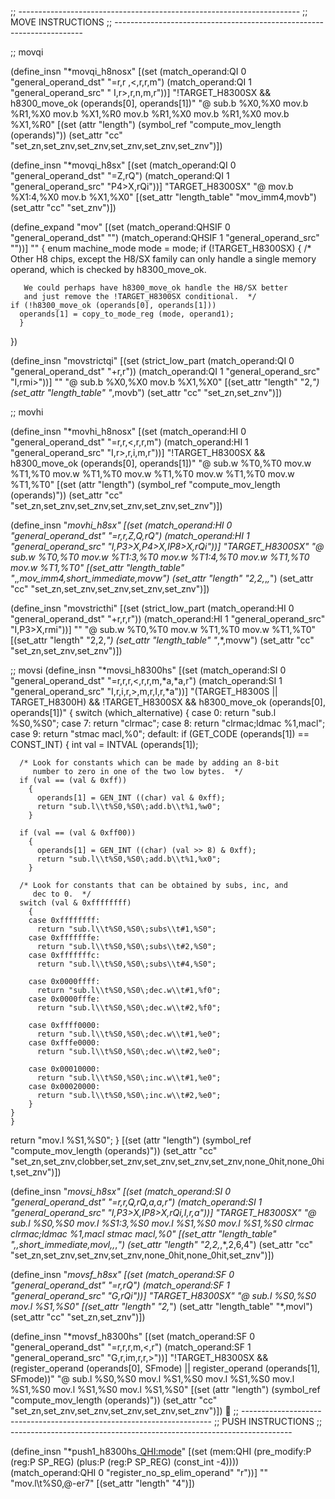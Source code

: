 ;; ----------------------------------------------------------------------
;; MOVE INSTRUCTIONS
;; ----------------------------------------------------------------------

;; movqi

(define_insn "*movqi_h8nosx"
  [(set (match_operand:QI 0 "general_operand_dst" "=r,r ,<,r,r,m")
	(match_operand:QI 1 "general_operand_src" " I,r>,r,n,m,r"))]
  "!TARGET_H8300SX
    && h8300_move_ok (operands[0], operands[1])"
  "@
   sub.b	%X0,%X0
   mov.b	%R1,%X0
   mov.b	%X1,%R0
   mov.b	%R1,%X0
   mov.b	%R1,%X0
   mov.b	%X1,%R0"
  [(set (attr "length")
	(symbol_ref "compute_mov_length (operands)"))
   (set_attr "cc" "set_zn,set_znv,set_znv,set_znv,set_znv,set_znv")])

(define_insn "*movqi_h8sx"
  [(set (match_operand:QI 0 "general_operand_dst" "=Z,rQ")
	(match_operand:QI 1 "general_operand_src" "P4>X,rQi"))]
  "TARGET_H8300SX"
  "@
    mov.b	%X1:4,%X0
    mov.b	%X1,%X0"
  [(set_attr "length_table" "mov_imm4,movb")
   (set_attr "cc" "set_znv")])

(define_expand "mov<mode>"
  [(set (match_operand:QHSIF 0 "general_operand_dst" "")
	(match_operand:QHSIF 1 "general_operand_src" ""))]
  ""
  {
    enum machine_mode mode = <MODE>mode;
    if (!TARGET_H8300SX)
      {
	/* Other H8 chips, except the H8/SX family can only handle a
	   single memory operand, which is checked by h8300_move_ok.

	   We could perhaps have h8300_move_ok handle the H8/SX better
	   and just remove the !TARGET_H8300SX conditional.  */
	if (!h8300_move_ok (operands[0], operands[1]))
	  operands[1] = copy_to_mode_reg (mode, operand1);
      }
  })

(define_insn "movstrictqi"
  [(set (strict_low_part (match_operand:QI 0 "general_operand_dst" "+r,r"))
			 (match_operand:QI 1 "general_operand_src" "I,rmi>"))]
  ""
  "@
   sub.b	%X0,%X0
   mov.b	%X1,%X0"
  [(set_attr "length" "2,*")
   (set_attr "length_table" "*,movb")
   (set_attr "cc" "set_zn,set_znv")])

;; movhi

(define_insn "*movhi_h8nosx"
  [(set (match_operand:HI 0 "general_operand_dst" "=r,r,<,r,r,m")
	(match_operand:HI 1 "general_operand_src" "I,r>,r,i,m,r"))]
  "!TARGET_H8300SX
    && h8300_move_ok (operands[0], operands[1])"
  "@
   sub.w	%T0,%T0
   mov.w	%T1,%T0
   mov.w	%T1,%T0
   mov.w	%T1,%T0
   mov.w	%T1,%T0
   mov.w	%T1,%T0"
  [(set (attr "length")
	(symbol_ref "compute_mov_length (operands)"))
   (set_attr "cc" "set_zn,set_znv,set_znv,set_znv,set_znv,set_znv")])

(define_insn "*movhi_h8sx"
  [(set (match_operand:HI 0 "general_operand_dst" "=r,r,Z,Q,rQ")
	(match_operand:HI 1 "general_operand_src" "I,P3>X,P4>X,IP8>X,rQi"))]
  "TARGET_H8300SX"
  "@
   sub.w	%T0,%T0
   mov.w	%T1:3,%T0
   mov.w	%T1:4,%T0
   mov.w	%T1,%T0
   mov.w	%T1,%T0"
  [(set_attr "length_table" "*,*,mov_imm4,short_immediate,movw")
   (set_attr "length" "2,2,*,*,*")
   (set_attr "cc" "set_zn,set_znv,set_znv,set_znv,set_znv")])

(define_insn "movstricthi"
  [(set (strict_low_part (match_operand:HI 0 "general_operand_dst" "+r,r,r"))
			 (match_operand:HI 1 "general_operand_src" "I,P3>X,rmi"))]
  ""
  "@
   sub.w	%T0,%T0
   mov.w	%T1,%T0
   mov.w	%T1,%T0"
  [(set_attr "length" "2,2,*")
   (set_attr "length_table" "*,*,movw")
   (set_attr "cc" "set_zn,set_znv,set_znv")])

;; movsi
(define_insn "*movsi_h8300hs"
  [(set (match_operand:SI 0 "general_operand_dst" "=r,r,r,<,r,r,m,*a,*a,r")
	(match_operand:SI 1 "general_operand_src" "I,r,i,r,>,m,r,I,r,*a"))]
  "(TARGET_H8300S || TARGET_H8300H) && !TARGET_H8300SX
    && h8300_move_ok (operands[0], operands[1])"
{
  switch (which_alternative)
    {
    case 0:
      return "sub.l	%S0,%S0";
    case 7:
      return "clrmac";
    case 8:
      return "clrmac\;ldmac %1,macl";
    case 9:
      return "stmac	macl,%0";
    default:
      if (GET_CODE (operands[1]) == CONST_INT)
	{
	  int val = INTVAL (operands[1]);

	  /* Look for constants which can be made by adding an 8-bit
	     number to zero in one of the two low bytes.  */
	  if (val == (val & 0xff))
	    {
	      operands[1] = GEN_INT ((char) val & 0xff);
	      return "sub.l\\t%S0,%S0\;add.b\\t%1,%w0";
	    }

	  if (val == (val & 0xff00))
	    {
	      operands[1] = GEN_INT ((char) (val >> 8) & 0xff);
	      return "sub.l\\t%S0,%S0\;add.b\\t%1,%x0";
	    }

	  /* Look for constants that can be obtained by subs, inc, and
	     dec to 0.  */
	  switch (val & 0xffffffff)
	    {
	    case 0xffffffff:
	      return "sub.l\\t%S0,%S0\;subs\\t#1,%S0";
	    case 0xfffffffe:
	      return "sub.l\\t%S0,%S0\;subs\\t#2,%S0";
	    case 0xfffffffc:
	      return "sub.l\\t%S0,%S0\;subs\\t#4,%S0";

	    case 0x0000ffff:
	      return "sub.l\\t%S0,%S0\;dec.w\\t#1,%f0";
	    case 0x0000fffe:
	      return "sub.l\\t%S0,%S0\;dec.w\\t#2,%f0";

	    case 0xffff0000:
	      return "sub.l\\t%S0,%S0\;dec.w\\t#1,%e0";
	    case 0xfffe0000:
	      return "sub.l\\t%S0,%S0\;dec.w\\t#2,%e0";

	    case 0x00010000:
	      return "sub.l\\t%S0,%S0\;inc.w\\t#1,%e0";
	    case 0x00020000:
	      return "sub.l\\t%S0,%S0\;inc.w\\t#2,%e0";
	    }
	}
    }
   return "mov.l	%S1,%S0";
}
  [(set (attr "length")
	(symbol_ref "compute_mov_length (operands)"))
   (set_attr "cc" "set_zn,set_znv,clobber,set_znv,set_znv,set_znv,set_znv,none_0hit,none_0hit,set_znv")])

(define_insn "*movsi_h8sx"
  [(set (match_operand:SI 0 "general_operand_dst" "=r,r,Q,rQ,*a,*a,r")
	(match_operand:SI 1 "general_operand_src" "I,P3>X,IP8>X,rQi,I,r,*a"))]
  "TARGET_H8300SX"
  "@
   sub.l	%S0,%S0
   mov.l	%S1:3,%S0
   mov.l	%S1,%S0
   mov.l	%S1,%S0
   clrmac
   clrmac\;ldmac	%1,macl
   stmac	macl,%0"
  [(set_attr "length_table" "*,*,short_immediate,movl,*,*,*")
   (set_attr "length" "2,2,*,*,2,6,4")
   (set_attr "cc" "set_zn,set_znv,set_znv,set_znv,none_0hit,none_0hit,set_znv")])

(define_insn "*movsf_h8sx"
  [(set (match_operand:SF 0 "general_operand_dst" "=r,rQ")
	(match_operand:SF 1 "general_operand_src" "G,rQi"))]
  "TARGET_H8300SX"
  "@
    sub.l	%S0,%S0
    mov.l	%S1,%S0"
  [(set_attr "length" "2,*")
   (set_attr "length_table" "*,movl")
   (set_attr "cc" "set_zn,set_znv")])

(define_insn "*movsf_h8300hs"
  [(set (match_operand:SF 0 "general_operand_dst" "=r,r,r,m,<,r")
	(match_operand:SF 1 "general_operand_src" "G,r,im,r,r,>"))]
  "!TARGET_H8300SX
    && (register_operand (operands[0], SFmode)
	|| register_operand (operands[1], SFmode))"
  "@
   sub.l	%S0,%S0
   mov.l	%S1,%S0
   mov.l	%S1,%S0
   mov.l	%S1,%S0
   mov.l	%S1,%S0
   mov.l	%S1,%S0"
  [(set (attr "length")
	(symbol_ref "compute_mov_length (operands)"))
   (set_attr "cc" "set_zn,set_znv,set_znv,set_znv,set_znv,set_znv")])

;; ----------------------------------------------------------------------
;; PUSH INSTRUCTIONS
;; ----------------------------------------------------------------------

(define_insn "*push1_h8300hs_<QHI:mode>"
  [(set (mem:QHI
	(pre_modify:P
	  (reg:P SP_REG)
	  (plus:P (reg:P SP_REG) (const_int -4))))
	(match_operand:QHI 0 "register_no_sp_elim_operand" "r"))]
  ""
  "mov.l\\t%S0,@-er7"
  [(set_attr "length" "4")])

